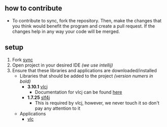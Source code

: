 ## how to contribute
* To contribute to sync, fork the repository. Then, make the changes that you think would benefit the program and create a pull request. If the changes help in any way your code will be merged.

## setup
1. Fork [sync](https://github.com/ajchili/sync)
2. Open project in your desired IDE _(we use intellij)_
3. Ensure that these libraries and applications are downloaded/installed
    * Libraries that should be added to the project _(version numers in bold)_
        * **3.10.1** [vlcj](http://capricasoftware.co.uk/downloads/vlcj/vlcj-3.10.1-dist.zip)
            * Documentation for vlcj can be found [here](http://capricasoftware.co.uk/#/projects/vlcj)
        * **1.7.25** [slf4j](https://www.slf4j.org/dist/slf4j-1.7.25.zip)
            *  This is required by vlcj, however, we never touch it so don't pay any attention to it
    * Applications
        * [vlc](http://www.videolan.org/vlc/index.html)
    

